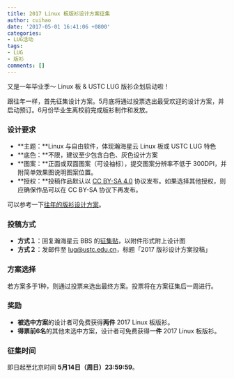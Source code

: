 ```yaml
---
title: 2017 Linux 板版衫设计方案征集
author: cuihao
date: '2017-05-01 16:41:06 +0800'
categories:
- LUG活动
tags:
- LUG
- 版衫
comments: []
---
```

又是一年毕业季～ Linux 板 & USTC LUG 版衫企划启动啦！

跟往年一样，首先征集设计方案。5月底将通过投票选出最受欢迎的设计方案，并启动预订。6月份毕业生离校前完成版衫制作和发放。

### 设计要求

- **主题：**Linux 与自由软件，体现瀚海星云 Linux 板或 USTC LUG 特色
- **底色：**不限，建议至少包含白色、灰色设计方案
- **图案：**正面或双面图案（可设袖标），提交图案分辨率不低于 300DPI，并附简单效果图说明图案位置。
- **授权：**投稿作品默认以 [CC BY-SA 4.0](https://creativecommons.org/licenses/by-sa/4.0/) 协议发布。如果选择其他授权，则应确保作品可以在 CC BY-SA 协议下再发布。

可以参考一下[往年的版衫设计方案](https://lug.ustc.edu.cn/wiki/lug/banshan)。

### 投稿方式

- **方式１**：回复瀚海星云 BBS 的[征集贴](https://bbs.ustc.edu.cn/cgi/bbstcon?board=Linux&file=M.1493611062.A)，以附件形式附上设计图
- **方式２**：发邮件至 [lug@ustc.edu.cn](mailto:lug@ustc.edu.cn)，标题「2017 版衫设计方案投稿」

### 方案选择

若方案多于1种，则通过投票来选出最终方案。投票将在方案征集后一周进行。

### 奖励

- **被选中方案**的设计者可免费获得**两件** 2017 Linux 板版衫。
- **得票前6名**的其他未选中方案，设计者可免费获得**一件** 2017 Linux 板版衫。

### 征集时间

即日起至北京时间 **5月14日（周日）23:59:59**。
